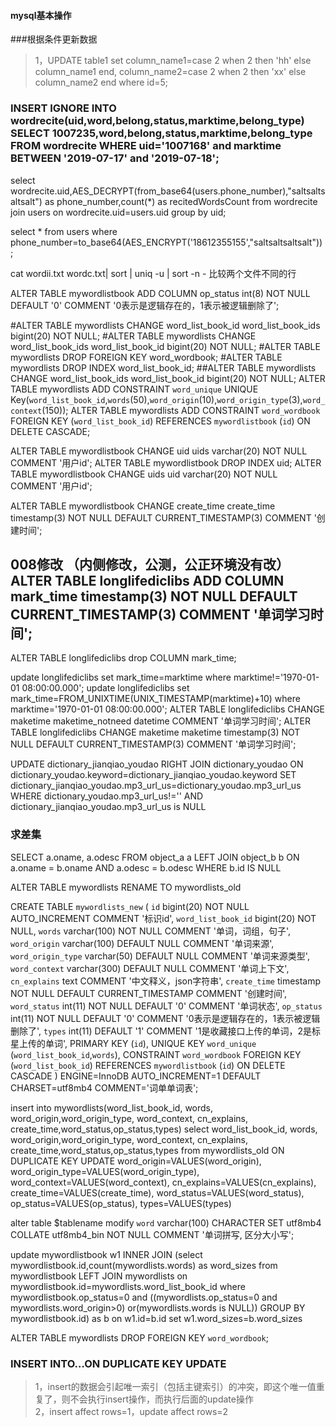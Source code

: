 #### mysql基本操作

###根据条件更新数据
>1，UPDATE table1 set column_name1=case 2 when 2 then 'hh'  else column_name1 end, column_name2=case 2 when 2 then 'xx'  else column_name2 end where id=5;    



### INSERT IGNORE INTO wordrecite(uid,word,belong,status,marktime,belong_type) SELECT 1007235,word,belong,status,marktime,belong_type FROM wordrecite WHERE uid='1007168' and marktime BETWEEN '2019-07-17' and '2019-07-18';   

select wordrecite.uid,AES_DECRYPT(from_base64(users.phone_number),"saltsaltsaltsalt") as phone_number,count(*) as recitedWordsCount from wordrecite join users on wordrecite.uid=users.uid group by uid;

select * from users where phone_number=to_base64(AES_ENCRYPT('18612355155',"saltsaltsaltsalt")) ;

cat wordii.txt wordc.txt| sort | uniq -u | sort -n - 比较两个文件不同的行

ALTER TABLE mywordlistbook ADD COLUMN op_status int(8) NOT NULL DEFAULT '0' COMMENT '0表示是逻辑存在的，1表示被逻辑删除了';

#ALTER TABLE mywordlists CHANGE word_list_book_id word_list_book_ids bigint(20) NOT NULL;
#ALTER TABLE mywordlists CHANGE word_list_book_ids word_list_book_id bigint(20) NOT NULL;
#ALTER TABLE mywordlists DROP FOREIGN KEY word_wordbook;
#ALTER TABLE mywordlists DROP INDEX word_list_book_id;
##ALTER TABLE mywordlists CHANGE word_list_book_ids word_list_book_id bigint(20) NOT NULL;
ALTER TABLE mywordlists ADD CONSTRAINT `word_unique` UNIQUE Key(`word_list_book_id`,`words`(50),`word_origin`(10),`word_origin_type`(3),`word_context`(150));
ALTER TABLE mywordlists ADD CONSTRAINT `word_wordbook` FOREIGN KEY (`word_list_book_id`) REFERENCES `mywordlistbook` (`id`) ON DELETE CASCADE;


ALTER TABLE mywordlistbook CHANGE uid uids varchar(20) NOT NULL COMMENT '用户id';
ALTER TABLE mywordlistbook DROP INDEX uid;
ALTER TABLE mywordlistbook CHANGE uids uid varchar(20) NOT NULL COMMENT '用户id';

ALTER TABLE mywordlistbook CHANGE create_time create_time timestamp(3) NOT NULL DEFAULT CURRENT_TIMESTAMP(3) COMMENT '创建时间';

##  008修改 （内侧修改，公测，公正环境没有改）ALTER TABLE longlifediclibs  ADD COLUMN mark_time timestamp(3) NOT NULL DEFAULT CURRENT_TIMESTAMP(3) COMMENT '单词学习时间';

ALTER TABLE longlifediclibs drop COLUMN mark_time;


update longlifediclibs set mark_time=marktime where marktime!='1970-01-01 08:00:00.000';
update longlifediclibs set mark_time=FROM_UNIXTIME(UNIX_TIMESTAMP(marktime)+10) where marktime='1970-01-01 08:00:00.000';
ALTER TABLE longlifediclibs CHANGE maketime maketime_notneed datetime COMMENT '单词学习时间';
ALTER TABLE longlifediclibs CHANGE maketime maketime timestamp(3) NOT NULL DEFAULT CURRENT_TIMESTAMP(3) COMMENT '单词学习时间';

UPDATE dictionary_jianqiao_youdao 
RIGHT JOIN
dictionary_youdao
ON
dictionary_youdao.keyword=dictionary_jianqiao_youdao.keyword
SET dictionary_jianqiao_youdao.mp3_url_us=dictionary_youdao.mp3_url_us
WHERE
dictionary_youdao.mp3_url_us!=''
AND
dictionary_jianqiao_youdao.mp3_url_us is NULL


### 求差集

SELECT a.oname, a.odesc 
FROM
  object_a a 
  LEFT JOIN object_b b 
    ON a.oname = b.oname 
    AND a.odesc = b.odesc 
WHERE b.id IS NULL

ALTER  TABLE mywordlists RENAME TO mywordlists_old

CREATE TABLE `mywordlists_new` (
  `id` bigint(20) NOT NULL AUTO_INCREMENT COMMENT '标识id',
  `word_list_book_id` bigint(20) NOT NULL,
  `words` varchar(100) NOT NULL COMMENT '单词，词组，句子',
  `word_origin` varchar(100) DEFAULT NULL COMMENT '单词来源',
  `word_origin_type` varchar(50) DEFAULT NULL COMMENT '单词来源类型',
  `word_context` varchar(300) DEFAULT NULL COMMENT '单词上下文',
  `cn_explains` text COMMENT '中文释义，json字符串',
  `create_time` timestamp NOT NULL DEFAULT CURRENT_TIMESTAMP COMMENT '创建时间',
  `word_status` int(11) NOT NULL DEFAULT '0' COMMENT '单词状态',
  `op_status` int(11) NOT NULL DEFAULT '0' COMMENT '0表示是逻辑存在的，1表示被逻辑删除了',
  `types` int(11) DEFAULT '1' COMMENT '1是收藏接口上传的单词，2是标星上传的单词',
  PRIMARY KEY (`id`),
  UNIQUE KEY `word_unique` (`word_list_book_id`,`words`),
  CONSTRAINT `word_wordbook` FOREIGN KEY (`word_list_book_id`) REFERENCES `mywordlistbook` (`id`) ON DELETE CASCADE
) ENGINE=InnoDB AUTO_INCREMENT=1 DEFAULT CHARSET=utf8mb4 COMMENT='词单单词表';

insert into mywordlists(word_list_book_id, words, word_origin,word_origin_type, word_context, cn_explains, create_time,word_status,op_status,types) 
select word_list_book_id, words, word_origin,word_origin_type, word_context, cn_explains, create_time,word_status,op_status,types from mywordlists_old
ON DUPLICATE KEY UPDATE 
word_origin=VALUES(word_origin),
word_origin_type=VALUES(word_origin_type),
word_context=VALUES(word_context),
cn_explains=VALUES(cn_explains),
create_time=VALUES(create_time),
word_status=VALUES(word_status),
op_status=VALUES(op_status),
types=VALUES(types)
          
alter table $tablename modify `word` varchar(100) CHARACTER SET utf8mb4 COLLATE utf8mb4_bin NOT NULL COMMENT '单词拼写, 区分大小写';


 update mywordlistbook w1 
INNER  JOIN
(select mywordlistbook.id,count(mywordlists.words) as word_sizes from mywordlistbook LEFT JOIN mywordlists on mywordlistbook.id=mywordlists.word_list_book_id where mywordlistbook.op_status=0 and ((mywordlists.op_status=0 and mywordlists.word_origin>0) or(mywordlists.words is NULL)) GROUP BY mywordlistbook.id) as b
on w1.id=b.id
set w1.word_sizes=b.word_sizes

ALTER TABLE mywordlists DROP FOREIGN KEY `word_wordbook`;       

### INSERT INTO…ON DUPLICATE KEY UPDATE
>1，insert的数据会引起唯一索引（包括主键索引）的冲突，即这个唯一值重复了，则不会执行insert操作，而执行后面的update操作  
>2，insert affect rows=1，update affect rows=2